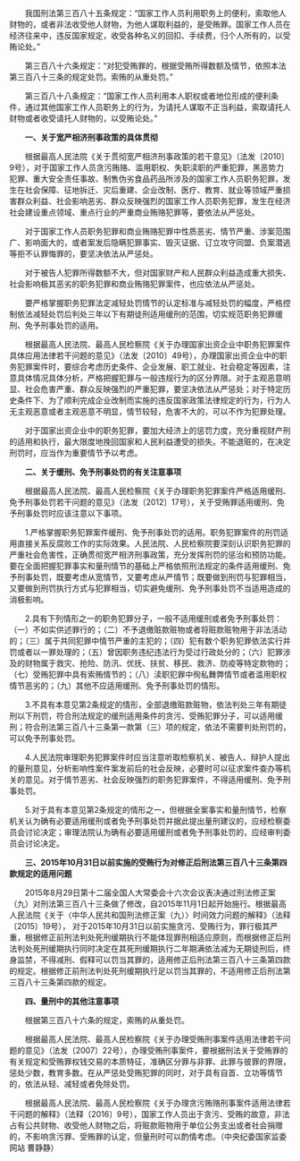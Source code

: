 　　我国刑法第三百八十五条规定：“国家工作人员利用职务上的便利，索取他人财物的，或者非法收受他人财物，为他人谋取利益的，是受贿罪。国家工作人员在经济往来中，违反国家规定，收受各种名义的回扣、手续费，归个人所有的，以受贿论处。”

　　第三百八十六条规定：“对犯受贿罪的，根据受贿所得数额及情节，依照本法第三百八十三条的规定处罚。索贿的从重处罚。”

　　第三百八十八条规定：“国家工作人员利用本人职权或者地位形成的便利条件，通过其他国家工作人员职务上的行为，为请托人谋取不正当利益，索取请托人财物或者收受请托人财物的，以受贿论处。”

　　**一、关于宽严相济刑事政策的具体贯彻**

　　根据最高人民法院《关于贯彻宽严相济刑事政策的若干意见》（法发〔2010〕9号），对于国家工作人员贪污贿赂、滥用职权、失职渎职的严重犯罪，黑恶势力犯罪、重大安全责任事故、制售伪劣食品药品所涉及的国家工作人员职务犯罪，发生在社会保障、征地拆迁、灾后重建、企业改制、医疗、教育、就业等领域严重损害群众利益、社会影响恶劣、群众反映强烈的国家工作人员职务犯罪，发生在经济社会建设重点领域、重点行业的严重商业贿赂犯罪等，要依法从严惩处。

　　对于国家工作人员职务犯罪和商业贿赂犯罪中性质恶劣、情节严重、涉案范围广、影响面大的，或者案发后隐瞒犯罪事实、毁灭证据、订立攻守同盟、负案潜逃等拒不认罪悔罪的，要坚决依法从严惩处。

　　对于被告人犯罪所得数额不大，但对国家财产和人民群众利益造成重大损失、社会影响极其恶劣的职务犯罪和商业贿赂犯罪案件，也应依法从严惩处。

　　要严格掌握职务犯罪法定减轻处罚情节的认定标准与减轻处罚的幅度，严格控制依法减轻处罚后判处三年以下有期徒刑适用缓刑的范围，切实规范职务犯罪缓刑、免予刑事处罚的适用。

　　根据最高人民法院、最高人民检察院《关于办理国家出资企业中职务犯罪案件具体应用法律若干问题的意见》（法发〔2010〕49号），办理国家出资企业中的职务犯罪案件时，要综合考虑历史条件、企业发展、职工就业、社会稳定等因素，注意具体情况具体分析，严格把握犯罪与一般违规行为的区分界限。对于主观恶意明显、社会危害严重、群众反映强烈的严重犯罪，要坚决依法从严惩处；对于特定历史条件下、为了顺利完成企业改制而实施的违反国家政策法律规定的行为，行为人无主观恶意或者主观恶意不明显，情节较轻，危害不大的，可以不作为犯罪处理。

　　对于国家出资企业中的职务犯罪，要加大经济上的惩罚力度，充分重视财产刑的适用和执行，最大限度地挽回国家和人民利益遭受的损失。不能退赃的，在决定刑罚时，应当作为重要情节予以考虑。

　　**二、关于缓刑、免予刑事处罚的有关注意事项**

　　根据最高人民法院、最高人民检察院《关于办理职务犯罪案件严格适用缓刑、免予刑事处罚若干问题的意见》（法发〔2012〕17号），关于受贿罪适用缓刑、免予刑事处罚时应该注意以下事项。

　　1.严格掌握职务犯罪案件缓刑、免予刑事处罚的适用。职务犯罪案件的刑罚适用直接关系反腐败工作的实际效果。人民法院、人民检察院要深刻认识职务犯罪的严重社会危害性，正确贯彻宽严相济刑事政策，充分发挥刑罚的惩治和预防功能。要在全面把握犯罪事实和量刑情节的基础上严格依照刑法规定的条件适用缓刑、免予刑事处罚，既要考虑从宽情节，又要考虑从严情节；既要做到刑罚与犯罪相当，又要做到刑罚执行方式与犯罪相当，切实避免缓刑、免予刑事处罚不当适用造成的消极影响。

　　2.具有下列情形之一的职务犯罪分子，一般不适用缓刑或者免予刑事处罚：（一）不如实供述罪行的；（二）不予退缴赃款赃物或者将赃款赃物用于非法活动的；（三）属于共同犯罪中情节严重的主犯的；（四）犯有数个职务犯罪依法实行并罚或者以一罪处理的；（五）曾因职务违纪违法行为受过行政处分的；（六）犯罪涉及的财物属于救灾、抢险、防汛、优抚、扶贫、移民、救济、防疫等特定款物的；（七）受贿犯罪中具有索贿情节的；（八）渎职犯罪中徇私舞弊情节或者滥用职权情节恶劣的；（九）其他不应适用缓刑、免予刑事处罚的情形。

　　3.不具有本意见第2条规定的情形，全部退缴赃款赃物，依法判处三年有期徒刑以下刑罚，符合刑法规定的缓刑适用条件的贪污、受贿犯罪分子，可以适用缓刑；符合刑法第三百八十三条第一款第（三）项的规定，依法不需要判处刑罚的，可以免予刑事处罚。

　　4.人民法院审理职务犯罪案件时应当注意听取检察机关、被告人、辩护人提出的量刑意见，分析影响性案件案发前后的社会反映，必要时可以征求案件查办等机关的意见。对于情节恶劣、社会反映强烈的职务犯罪案件，不得适用缓刑、免予刑事处罚。

　　5.对于具有本意见第2条规定的情形之一，但根据全案事实和量刑情节，检察机关认为确有必要适用缓刑或者免予刑事处罚并据此提出量刑建议的，应经检察委员会讨论决定；审理法院认为确有必要适用缓刑或者免予刑事处罚的，应经审判委员会讨论决定。

　　**三、2015年10月31日以前实施的受贿行为对修正后刑法第三百八十三条第四款规定的适用问题**

　　2015年8月29日第十二届全国人大常委会十六次会议表决通过刑法修正案（九）对刑法第三百八十三条做了修改，自2015年11月1日起开始施行。根据最高人民法院《关于〈中华人民共和国刑法修正案（九）〉时间效力问题的解释》（法释〔2015〕19号）， 对于2015年10月31日以前实施贪污、受贿行为，罪行极其严重，根据修正前刑法判处死刑缓期执行不能体现罪刑相适应原则，而根据修正后刑法判处死刑缓期执行同时决定在其死刑缓期执行二年期满依法减为无期徒刑后，终身监禁，不得减刑、假释可以罚当其罪的，适用修正后刑法第三百八十三条第四款的规定。根据修正前刑法判处死刑缓期执行足以罚当其罪的，不适用修正后刑法第三百八十三条第四款的规定。

　　**四、量刑中的其他注意事项**

　　根据第三百八十六条的规定，索贿的从重处罚。

　　根据最高人民法院、最高人民检察院《关于办理受贿刑事案件适用法律若干问题的意见》（法发〔2007〕22号），办理受贿刑事案件，要根据刑法关于受贿罪的有关规定和受贿罪权钱交易的本质特征，准确区分罪与非罪、此罪与彼罪的界限，惩处少数，教育多数。在从严惩处受贿犯罪的同时，对于具有自首、立功等情节的，依法从轻、减轻或者免除处罚。

　　根据最高人民法院、最高人民检察院《关于办理贪污贿赂刑事案件适用法律若干问题的解释》（法释〔2016〕9号），国家工作人员出于贪污、受贿的故意，非法占有公共财物、收受他人财物之后，将赃款赃物用于单位公务支出或者社会捐赠的，不影响贪污罪、受贿罪的认定，但量刑时可以酌情考虑。（中央纪委国家监委网站 曹静静）